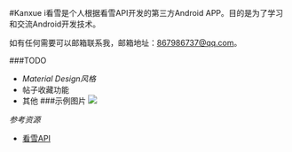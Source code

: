#Kanxue
i看雪是个人根据看雪API开发的第三方Android APP。目的是为了学习和交流Android开发技术。

如有任何需要可以邮箱联系我，邮箱地址：867986737@qq.com。

###TODO
- *Material Design风格*
- 帖子收藏功能
- 其他
###示例图片
![](https://github.com/Zhaoyy/ikanxue/blob/2.x/gif/ikanxue1.gif)


*参考资源*

- [看雪API](http://bbs.pediy.com/showthread.php?t=163280)
